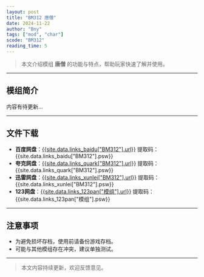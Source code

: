 ```yaml
---
layout: post
title: "BM312 唐僧"
date: 2024-11-22
author: "Bny"
tags: ["mod", "char"]
scode: "BM312"
reading_time: 5
---
```


> 本文介绍模组 **唐僧** 的功能与特点，帮助玩家快速了解并使用。

---

## 模组简介

内容有待更新...

---

## 文件下载
- **百度网盘**：[{{site.data.links_baidu["BM312"].url}}]({{site.data.links_baidu["BM312"].url}}) 提取码：{{site.data.links_baidu["BM312"].psw}}
- **夸克网盘**：[{{site.data.links_quark["BM312"].url}}]({{site.data.links_quark["BM312"].url}}) 提取码：{{site.data.links_quark["BM312"].psw}}
- **迅雷网盘**：[{{site.data.links_xunlei["BM312"].url}}]({{site.data.links_xunlei["BM312"].url}}) 提取码：{{site.data.links_xunlei["BM312"].psw}}
- **123网盘**：[{{site.data.links_123pan["模组"].url}}]({{site.data.links_123pan["模组"].url}}) 提取码：{{site.data.links_123pan["模组"].psw}}

---

## 注意事项
- 为避免损坏存档，使用前请备份游戏存档。
- 可能与其他模组存在冲突，建议单独测试。

---

> 本文内容持续更新，欢迎反馈意见。
